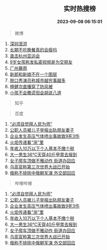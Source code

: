 <div align="center"><h2>实时热搜榜</h2><h4>2023-09-08 06:15:01</h4></div>

> 微博  

1. [深圳泄洪](https://s.weibo.com/weibo?q=%E6%B7%B1%E5%9C%B3%E6%B3%84%E6%B4%AA&t=31&band_rank=1&Refer=top)<br />
2. [长期不吃晚餐真的会瘦吗](https://s.weibo.com/weibo?q=%23%E9%95%BF%E6%9C%9F%E4%B8%8D%E5%90%83%E6%99%9A%E9%A4%90%E7%9C%9F%E7%9A%84%E4%BC%9A%E7%98%A6%E5%90%97%23&t=31&band_rank=2&Refer=top)<br />
3. [直击杭州亚运会](https://s.weibo.com/weibo?q=%23%E7%9B%B4%E5%87%BB%E6%9D%AD%E5%B7%9E%E4%BA%9A%E8%BF%90%E4%BC%9A%23&t=31&band_rank=3&Refer=top)<br />
4. [9岁女孩称发私密视频是为交朋友](https://s.weibo.com/weibo?q=%239%E5%B2%81%E5%A5%B3%E5%AD%A9%E7%A7%B0%E5%8F%91%E7%A7%81%E5%AF%86%E8%A7%86%E9%A2%91%E6%98%AF%E4%B8%BA%E4%BA%A4%E6%9C%8B%E5%8F%8B%23&t=31&band_rank=4&Refer=top)<br />
5. [广州暴雨](https://s.weibo.com/weibo?q=%E5%B9%BF%E5%B7%9E%E6%9A%B4%E9%9B%A8&t=31&band_rank=5&Refer=top)<br />
6. [新郎和新娘不在一个图层](https://s.weibo.com/weibo?q=%E6%96%B0%E9%83%8E%E5%92%8C%E6%96%B0%E5%A8%98%E4%B8%8D%E5%9C%A8%E4%B8%80%E4%B8%AA%E5%9B%BE%E5%B1%82&t=31&band_rank=6&Refer=top)<br />
7. [脱口秀演员称城市越穷事越多](https://s.weibo.com/weibo?q=%23%E8%84%B1%E5%8F%A3%E7%A7%80%E6%BC%94%E5%91%98%E7%A7%B0%E5%9F%8E%E5%B8%82%E8%B6%8A%E7%A9%B7%E4%BA%8B%E8%B6%8A%E5%A4%9A%23&t=31&band_rank=7&Refer=top)<br />
8. [檀健次直播穿了防风被](https://s.weibo.com/weibo?q=%23%E6%AA%80%E5%81%A5%E6%AC%A1%E7%9B%B4%E6%92%AD%E7%A9%BF%E4%BA%86%E9%98%B2%E9%A3%8E%E8%A2%AB%23&t=31&band_rank=8&Refer=top)<br />
9. [小孩不会撒谎但会胡说八道](https://s.weibo.com/weibo?q=%23%E5%B0%8F%E5%AD%A9%E4%B8%8D%E4%BC%9A%E6%92%92%E8%B0%8E%E4%BD%86%E4%BC%9A%E8%83%A1%E8%AF%B4%E5%85%AB%E9%81%93%23&t=31&band_rank=9&Refer=top)<br />

> 知乎  


> 百度  

1. [“必须自觉拜人民为师”](https://www.baidu.com/s?wd=%E2%80%9C%E5%BF%85%E9%A1%BB%E8%87%AA%E8%A7%89%E6%8B%9C%E4%BA%BA%E6%B0%91%E4%B8%BA%E5%B8%88%E2%80%9D&sa=fyb_news&rsv_dl=fyb_news)<br />
2. [公职人员被儿子举报出轨朋友妻子](https://www.baidu.com/s?wd=%E5%85%AC%E8%81%8C%E4%BA%BA%E5%91%98%E8%A2%AB%E5%84%BF%E5%AD%90%E4%B8%BE%E6%8A%A5%E5%87%BA%E8%BD%A8%E6%9C%8B%E5%8F%8B%E5%A6%BB%E5%AD%90&sa=fyb_news&rsv_dl=fyb_news)<br />
3. [企业发生高压气体喷出事故致9死3伤](https://www.baidu.com/s?wd=%E4%BC%81%E4%B8%9A%E5%8F%91%E7%94%9F%E9%AB%98%E5%8E%8B%E6%B0%94%E4%BD%93%E5%96%B7%E5%87%BA%E4%BA%8B%E6%95%85%E8%87%B49%E6%AD%BB3%E4%BC%A4&sa=fyb_news&rsv_dl=fyb_news)<br />
4. [火炬传递看“浙”里](https://www.baidu.com/s?wd=%E7%81%AB%E7%82%AC%E4%BC%A0%E9%80%92%E7%9C%8B%E2%80%9C%E6%B5%99%E2%80%9D%E9%87%8C&sa=fyb_news&rsv_dl=fyb_news)<br />
5. [年收入10万以下个人基本不缴个税](https://www.baidu.com/s?wd=%E5%B9%B4%E6%94%B6%E5%85%A510%E4%B8%87%E4%BB%A5%E4%B8%8B%E4%B8%AA%E4%BA%BA%E5%9F%BA%E6%9C%AC%E4%B8%8D%E7%BC%B4%E4%B8%AA%E7%A8%8E&sa=fyb_news&rsv_dl=fyb_news)<br />
6. [大一男生36℃天穿40斤甲胄去报到](https://www.baidu.com/s?wd=%E5%A4%A7%E4%B8%80%E7%94%B7%E7%94%9F36%E2%84%83%E5%A4%A9%E7%A9%BF40%E6%96%A4%E7%94%B2%E8%83%84%E5%8E%BB%E6%8A%A5%E5%88%B0&sa=fyb_news&rsv_dl=fyb_news)<br />
7. [女子爬车顶做不雅动作 街道办回应](https://www.baidu.com/s?wd=%E5%A5%B3%E5%AD%90%E7%88%AC%E8%BD%A6%E9%A1%B6%E5%81%9A%E4%B8%8D%E9%9B%85%E5%8A%A8%E4%BD%9C+%E8%A1%97%E9%81%93%E5%8A%9E%E5%9B%9E%E5%BA%94&sa=fyb_news&rsv_dl=fyb_news)<br />
8. [乌高官称第三次世界大战已开始](https://www.baidu.com/s?wd=%E4%B9%8C%E9%AB%98%E5%AE%98%E7%A7%B0%E7%AC%AC%E4%B8%89%E6%AC%A1%E4%B8%96%E7%95%8C%E5%A4%A7%E6%88%98%E5%B7%B2%E5%BC%80%E5%A7%8B&sa=fyb_news&rsv_dl=fyb_news)<br />
9. [俄称不排除中俄朝军演 外交部回应](https://www.baidu.com/s?wd=%E4%BF%84%E7%A7%B0%E4%B8%8D%E6%8E%92%E9%99%A4%E4%B8%AD%E4%BF%84%E6%9C%9D%E5%86%9B%E6%BC%94+%E5%A4%96%E4%BA%A4%E9%83%A8%E5%9B%9E%E5%BA%94&sa=fyb_news&rsv_dl=fyb_news)<br />

> 哔哩哔哩  

1. [“必须自觉拜人民为师”](https://www.baidu.com/s?wd=%E2%80%9C%E5%BF%85%E9%A1%BB%E8%87%AA%E8%A7%89%E6%8B%9C%E4%BA%BA%E6%B0%91%E4%B8%BA%E5%B8%88%E2%80%9D&sa=fyb_news&rsv_dl=fyb_news)<br />
2. [公职人员被儿子举报出轨朋友妻子](https://www.baidu.com/s?wd=%E5%85%AC%E8%81%8C%E4%BA%BA%E5%91%98%E8%A2%AB%E5%84%BF%E5%AD%90%E4%B8%BE%E6%8A%A5%E5%87%BA%E8%BD%A8%E6%9C%8B%E5%8F%8B%E5%A6%BB%E5%AD%90&sa=fyb_news&rsv_dl=fyb_news)<br />
3. [企业发生高压气体喷出事故致9死3伤](https://www.baidu.com/s?wd=%E4%BC%81%E4%B8%9A%E5%8F%91%E7%94%9F%E9%AB%98%E5%8E%8B%E6%B0%94%E4%BD%93%E5%96%B7%E5%87%BA%E4%BA%8B%E6%95%85%E8%87%B49%E6%AD%BB3%E4%BC%A4&sa=fyb_news&rsv_dl=fyb_news)<br />
4. [火炬传递看“浙”里](https://www.baidu.com/s?wd=%E7%81%AB%E7%82%AC%E4%BC%A0%E9%80%92%E7%9C%8B%E2%80%9C%E6%B5%99%E2%80%9D%E9%87%8C&sa=fyb_news&rsv_dl=fyb_news)<br />
5. [年收入10万以下个人基本不缴个税](https://www.baidu.com/s?wd=%E5%B9%B4%E6%94%B6%E5%85%A510%E4%B8%87%E4%BB%A5%E4%B8%8B%E4%B8%AA%E4%BA%BA%E5%9F%BA%E6%9C%AC%E4%B8%8D%E7%BC%B4%E4%B8%AA%E7%A8%8E&sa=fyb_news&rsv_dl=fyb_news)<br />
6. [大一男生36℃天穿40斤甲胄去报到](https://www.baidu.com/s?wd=%E5%A4%A7%E4%B8%80%E7%94%B7%E7%94%9F36%E2%84%83%E5%A4%A9%E7%A9%BF40%E6%96%A4%E7%94%B2%E8%83%84%E5%8E%BB%E6%8A%A5%E5%88%B0&sa=fyb_news&rsv_dl=fyb_news)<br />
7. [女子爬车顶做不雅动作 街道办回应](https://www.baidu.com/s?wd=%E5%A5%B3%E5%AD%90%E7%88%AC%E8%BD%A6%E9%A1%B6%E5%81%9A%E4%B8%8D%E9%9B%85%E5%8A%A8%E4%BD%9C+%E8%A1%97%E9%81%93%E5%8A%9E%E5%9B%9E%E5%BA%94&sa=fyb_news&rsv_dl=fyb_news)<br />
8. [乌高官称第三次世界大战已开始](https://www.baidu.com/s?wd=%E4%B9%8C%E9%AB%98%E5%AE%98%E7%A7%B0%E7%AC%AC%E4%B8%89%E6%AC%A1%E4%B8%96%E7%95%8C%E5%A4%A7%E6%88%98%E5%B7%B2%E5%BC%80%E5%A7%8B&sa=fyb_news&rsv_dl=fyb_news)<br />
9. [俄称不排除中俄朝军演 外交部回应](https://www.baidu.com/s?wd=%E4%BF%84%E7%A7%B0%E4%B8%8D%E6%8E%92%E9%99%A4%E4%B8%AD%E4%BF%84%E6%9C%9D%E5%86%9B%E6%BC%94+%E5%A4%96%E4%BA%A4%E9%83%A8%E5%9B%9E%E5%BA%94&sa=fyb_news&rsv_dl=fyb_news)<br />
